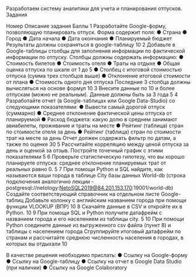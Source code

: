 Разработаем систему аналитики для учета и планирования отпусков.
Задания

Номер	Описание задания	Баллы
1	Разработайте Google-форму, позволяющую планировать отпуск. Форма содержит поля:
●	Страна 
●	Город 
●	Дата начала 
●	Дата окончания 
●	Планируемый бюджет 
Результаты должны сохраняться в google-таблицу	10
2	Добавьте в Google-таблицы столбцы для заполнения информации по фактической информации по отпуску. Столбцы должны содержать информацию:
●	Стоимость билетов
●	Стоимость отеля
●	Траты на отдыхе
●	Общая оценка отпуска по шкале от 1 до 5
●	Столбец с итоговой стоимостью отпуска (сумма трех столбцов выше)
●	Отклонение итоговой стоимости от плана
●	Стоимость одного дня отпуска
Последние 3 столбца должны вычисляться на основе формул	10
3	Внесите данные по 10 и более отпускам (можно не реальным). 
Данные должны быть за 3 года	5
4	Разработайте отчет (в Google-таблицах или Google Data-Studio) со следующими показателями:
●	Вывести самый дорогой отпуск (суммарно)
●	Среднее отклонение фактической цены отпуска от планируемой
●	Расход бюджета: какую долю в среднем занимают авиабилеты, проживание и траты на месте
●	Рейтинг (таблица) стран по стоимости отеля за день
●	Рейтинг (таблица) стран по стоимости трат на месте за день
Отчет должен содержать фильтр по датам, а также по оценке	30
5	Рассчитайте корреляцию между ценой отпуска за день и оценкой за отзыв.
Постройте точечный график с этими показателями	5
6	Проверьте статистическую гипотезу, что вы хорошо планируете отпуска: среднее отклонение планируемых трат от реальных равно 0.	5
7	При помощи Python и SQL найдите, как называются ваши города в таблице City базы данных World-db (строка подключения аналогично лекции - postgresql://netology:NetoSQL2019@84.201.153.170:19001/world-db)
Создайте соответствующий справочник на отдельном листе Google-таблиц
Добавьте колонку с английским названием города при помощи функции VLOOKUP (ВПР)	10
8	Скачайте данные в CSV и откройте их в Python.	10
9	При помощи SQL и Python получите датафрейм с названием города и его населением из таблицы city.	5
10	При помощи Python соедините данные из выгруженного csv файла (пункт 8) и таблицы с населением города
Сгруппируйте итоговый датафрейм по странам и рассчитайте среднюю численность населения в городах, в которых вы отдыхали	10


В качестве решения необходимо прислать:
●	Ссылку на Google-форму
●	Ссылку на Google-таблицу
●	Ссылку на отчет в Google Data Studio (при наличии)
●	Ссылку на Google Colaboratory

